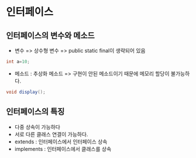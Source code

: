 # 인터페이스

## 인터페이스의 변수와 메소드
- 변수 => 상수형 변수 => public static final이 생략되어 있음
```java
int a=10;
```
- 메소드 : 추상화 메소드 => 구현이 안된 메소드이기 때문에 메모리 할당이 불가능하다.
```java
void display();
```

## 인터페이스의 특징
- 다중 상속이 가능하다
- 서로 다른 클래스 연결이 가능하다.
- extends : 인터페이스에서 인터페이스 상속
- implements : 인터페이스에서 클래스를 상속